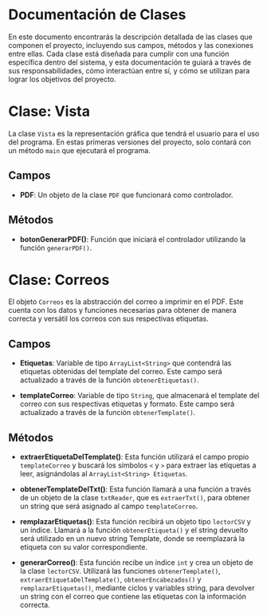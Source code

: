 # Documentación de Clases

En este documento encontrarás la descripción detallada de las clases que componen el proyecto, incluyendo sus campos, métodos y las conexiones entre ellas. Cada clase está diseñada para cumplir con una función específica dentro del sistema, y esta documentación te guiará a través de sus responsabilidades, cómo interactúan entre sí, y cómo se utilizan para lograr los objetivos del proyecto.

# Clase: Vista

La clase `Vista` es la representación gráfica que tendrá el usuario para el uso del programa. En estas primeras versiones del proyecto, solo contará con un método `main` que ejecutará el programa.

## Campos

- **PDF**: Un objeto de la clase `PDF` que funcionará como controlador.

## Métodos

- **botonGenerarPDF()**: Función que iniciará el controlador utilizando la función `generarPDF()`.


# Clase: Correos

El objeto `Correos` es la abstracción del correo a imprimir en el PDF. Este cuenta con los datos y funciones necesarias para obtener de manera correcta y versátil los correos con sus respectivas etiquetas.

## Campos

- **Etiquetas**: Variable de tipo `ArrayList<String>` que contendrá las etiquetas obtenidas del template del correo. Este campo será actualizado a través de la función `obtenerEtiquetas()`.

- **templateCorreo**: Variable de tipo `String`, que almacenará el template del correo con sus respectivas etiquetas y formato. Este campo será actualizado a través de la función `obtenerTemplate()`.

## Métodos

- **extraerEtiquetaDelTemplate()**: Esta función utilizará el campo propio `templateCorreo` y buscará los símbolos `<` y `>` para extraer las etiquetas a leer, asignándolas al `ArrayList<String> Etiquetas`.

- **obtenerTemplateDelTxt()**: Esta función llamará a una función a través de un objeto de la clase `txtReader`, que es `extraerTxt()`, para obtener un string que será asignado al campo `templateCorreo`.

- **remplazarEtiquetas()**: Esta función recibirá un objeto tipo `lectorCSV` y un índice. Llamará a la función `obtenerEtiqueta()` y el string devuelto será utilizado en un nuevo string Template, donde se reemplazará la etiqueta con su valor correspondiente.

- **generarCorreo()**: Esta función recibe un índice `int` y crea un objeto de la clase `lectorCSV`. Utilizará las funciones `obtenerTemplate()`, `extraerEtiquetaDelTemplate()`, `obtenerEncabezados()` y `remplazarEtiquetas()`, mediante ciclos y variables string, para devolver un string con el correo que contiene las etiquetas con la información correcta.
